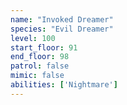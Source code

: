 ```yaml
---
name: "Invoked Dreamer"
species: "Evil Dreamer"
level: 100
start_floor: 91
end_floor: 98
patrol: false
mimic: false
abilities: ['Nightmare']
---
```

